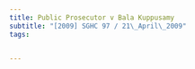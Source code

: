 ```yaml
---
title: Public Prosecutor v Bala Kuppusamy 
subtitle: "[2009] SGHC 97 / 21\_April\_2009"
tags:


---
```


